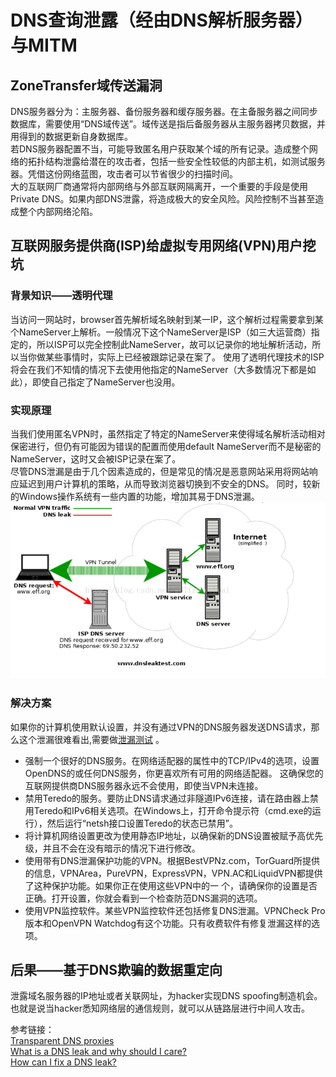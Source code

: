 # DNS查询泄露（经由DNS解析服务器）与MITM   
## ZoneTransfer域传送漏洞  
DNS服务器分为：主服务器、备份服务器和缓存服务器。在主备服务器之间同步数据库，需要使用“DNS域传送”。域传送是指后备服务器从主服务器拷贝数据，并用得到的数据更新自身数据库。  
若DNS服务器配置不当，可能导致匿名用户获取某个域的所有记录。造成整个网络的拓扑结构泄露给潜在的攻击者，包括一些安全性较低的内部主机，如测试服务器。凭借这份网络蓝图，攻击者可以节省很少的扫描时间。  
大的互联网厂商通常将内部网络与外部互联网隔离开，一个重要的手段是使用Private DNS。如果内部DNS泄露，将造成极大的安全风险。风险控制不当甚至造成整个内部网络沦陷。

## 互联网服务提供商(ISP)给虚拟专用网络(VPN)用户挖坑

### 背景知识——透明代理
当访问一网站时，browser首先解析域名映射到某一IP，这个解析过程需要拿到某个NameServer上解析。一般情况下这个NameServer是ISP（如三大运营商）指定的，所以ISP可以完全控制此NameServer，故可以记录你的地址解析活动，所以当你做某些事情时，实际上已经被跟踪记录在案了。
使用了透明代理技术的ISP将会在我们不知情的情况下去使用他指定的NameServer（大多数情况下都是如此），即使自己指定了NameServer也没用。
### 实现原理    
当我们使用匿名VPN时，虽然指定了特定的NameServer来使得域名解析活动相对保密进行，但仍有可能因为错误的配置而使用default NameServer而不是秘密的NameServer，这时又会被ISP记录在案了。  
尽管DNS泄漏是由于几个因素造成的，但是常见的情况是恶意网站采用将网站响应延迟到用户计算机的策略，从而导致浏览器切换到不安全的DNS。 同时，较新的Windows操作系统有一些内置的功能，增加其易于DNS泄漏。     
![](pics/part1/DnsLeak.png)    
### 解决方案
如果你的计算机使用默认设置，并没有通过VPN的DNS服务器发送DNS请求，那么这个泄漏很难看出,需要做[泄漏测试](www.dnsleaktest.com) 。   
- 强制一个很好的DNS服务。在网络适配器的属性中的TCP/IPv4的选项，设置OpenDNS的或任何DNS服务，你更喜欢所有可用的网络适配器。 这确保您的互联网提供商DNS服务器永远不会使用，即使当VPN未连接。
- 禁用Teredo的服务。要防止DNS请求通过非隧道IPv6连接，请在路由器上禁用Teredo和IPv6相关选项。在Windows上，打开命令提示符（cmd.exe的运行），然后运行“netsh接口设置Teredo的状态已禁用”。   
- 将计算机网络设置更改为使用静态IP地址，以确保新的DNS设置被赋予高优先级，并且不会在没有暗示的情况下进行修改。  
- 使用带有DNS泄漏保护功能的VPN。根据BestVPNz.com，TorGuard所提供的信息，VPNArea，PureVPN，ExpressVPN，VPN.AC和LiquidVPN都提供了这种保护功能。如果你正在使用这些VPN中的一 个，请确保你的设置是否正确。打开设置，你就会看到一个检查防范DNS漏洞的选项。
- 使用VPN监控软件。某些VPN监控软件还包括修复DNS泄漏。VPNCheck Pro版本和OpenVPN Watchdog有这个功能。只有收费软件有修复泄漏这样的选项。


## 后果——基于DNS欺骗的数据重定向
泄露域名服务器的IP地址或者关联网址，为hacker实现DNS spoofing制造机会。也就是说当hacker悉知网络层的通信规则，就可以从链路层进行中间人攻击。



参考链接：  
[Transparent DNS proxies](https://www.dnsleaktest.com/what-is-transparent-dns-proxy.html)  
[What is a DNS leak and why should I care?](https://www.dnsleaktest.com/what-is-a-dns-leak.html)  
[How can I fix a DNS leak?](https://www.dnsleaktest.com/how-to-fix-a-dns-leak.html)
